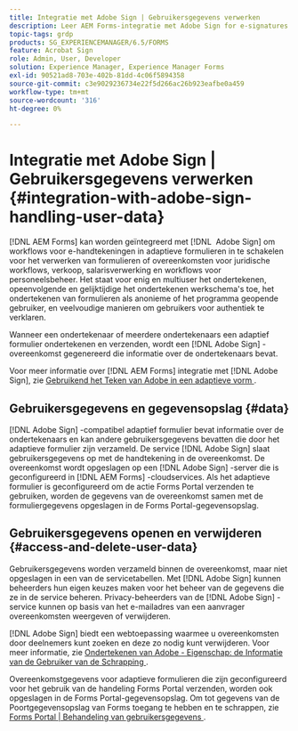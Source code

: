 ```yaml
---
title: Integratie met Adobe Sign | Gebruikersgegevens verwerken
description: Leer AEM Forms-integratie met Adobe Sign for e-signatures in adaptieve formulieren. Het steunt veelvoudige het ondertekenen opties voor diverse werkschema's.
topic-tags: grdp
products: SG_EXPERIENCEMANAGER/6.5/FORMS
feature: Acrobat Sign
role: Admin, User, Developer
solution: Experience Manager, Experience Manager Forms
exl-id: 90521ad8-703e-402b-81dd-4c06f5894358
source-git-commit: c3e9029236734e22f5d266ac26b923eafbe0a459
workflow-type: tm+mt
source-wordcount: '316'
ht-degree: 0%

---
```


# Integratie met Adobe Sign | Gebruikersgegevens verwerken {#integration-with-adobe-sign-handling-user-data}

[!DNL AEM Forms] kan worden geïntegreerd met [!DNL &#x200B; Adobe Sign] om workflows voor e-handtekeningen in adaptieve formulieren in te schakelen voor het verwerken van formulieren of overeenkomsten voor juridische workflows, verkoop, salarisverwerking en workflows voor personeelsbeheer. Het staat voor enig en multiuser het ondertekenen, opeenvolgende en gelijktijdige het ondertekenen werkschema&#39;s toe, het ondertekenen van formulieren als anonieme of het programma geopende gebruiker, en veelvoudige manieren om gebruikers voor authentiek te verklaren.

Wanneer een ondertekenaar of meerdere ondertekenaars een adaptief formulier ondertekenen en verzenden, wordt een [!DNL Adobe Sign] -overeenkomst gegenereerd die informatie over de ondertekenaars bevat.

Voor meer informatie over [!DNL AEM Forms] integratie met [!DNL Adobe Sign], zie [ Gebruikend het Teken van Adobe in een adaptieve vorm ](/help/forms/using/working-with-adobe-sign.md).

## Gebruikersgegevens en gegevensopslag {#data}

[!DNL Adobe Sign] -compatibel adaptief formulier bevat informatie over de ondertekenaars en kan andere gebruikersgegevens bevatten die door het adaptieve formulier zijn verzameld. De service [!DNL Adobe Sign] slaat gebruikersgegevens op met de handtekening in de overeenkomst. De overeenkomst wordt opgeslagen op een [!DNL Adobe Sign] -server die is geconfigureerd in [!DNL AEM Forms] -cloudservices. Als het adaptieve formulier is geconfigureerd om de actie Forms Portal verzenden te gebruiken, worden de gegevens van de overeenkomst samen met de formuliergegevens opgeslagen in de Forms Portal-gegevensopslag.

## Gebruikersgegevens openen en verwijderen {#access-and-delete-user-data}

Gebruikersgegevens worden verzameld binnen de overeenkomst, maar niet opgeslagen in een van de servicetabellen. Met [!DNL Adobe Sign] kunnen beheerders hun eigen keuzes maken voor het beheer van de gegevens die ze in de service beheren. Privacy-beheerders van de [!DNL Adobe Sign] -service kunnen op basis van het e-mailadres van een aanvrager overeenkomsten weergeven of verwijderen.

[!DNL Adobe Sign] biedt een webtoepassing waarmee u overeenkomsten door deelnemers kunt zoeken en deze zo nodig kunt verwijderen. Voor meer informatie, zie [ Ondertekenen van Adobe - Eigenschap: de Informatie van de Gebruiker van de Schrapping ](https://helpx.adobe.com/nl/sign/help/adobesign_gdpr_user_deletion.html).

Overeenkomstgegevens voor adaptieve formulieren die zijn geconfigureerd voor het gebruik van de handeling Forms Portal verzenden, worden ook opgeslagen in de Forms Portal-gegevensopslag. Om tot gegevens van de Poortgegevensopslag van Forms toegang te hebben en te schrappen, zie [ Forms Portal | Behandeling van gebruikersgegevens ](/help/forms/using/forms-portal-handling-user-data.md).
